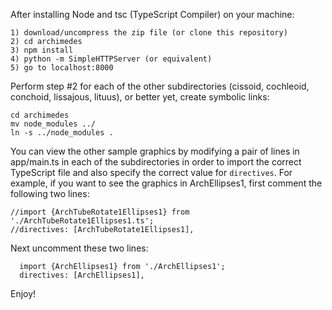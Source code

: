 After installing Node and tsc (TypeScript Compiler) on your machine:
```
1) download/uncompress the zip file (or clone this repository) 
2) cd archimedes 
3) npm install
4) python -m SimpleHTTPServer (or equivalent)
5) go to localhost:8000
```
Perform step #2 for each of the other subdirectories (cissoid, cochleoid, conchoid, lissajous, lituus), or better yet, create symbolic links:
```
cd archimedes
mv node_modules ../
ln -s ../node_modules .
```
You can view the other sample graphics by modifying a pair of lines in app/main.ts in each of the subdirectories in order to import the correct TypeScript file and also specify the correct value for `directives`.
For example, if you want to see the graphics in ArchEllipses1, first comment the following two lines:
```
//import {ArchTubeRotate1Ellipses1} from './ArchTubeRotate1Ellipses1.ts';
//directives: [ArchTubeRotate1Ellipses1],
```
Next uncomment these two lines:
```
  import {ArchEllipses1} from './ArchEllipses1';
  directives: [ArchEllipses1],
```
Enjoy!
